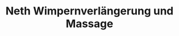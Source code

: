 ---
title: "Neth Wimpernverlängerung und Massage"
url: /herne/neth-wimpernverlaengerung-und-massage/
shop: Massage
---